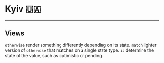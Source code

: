 # Kyiv 🇺🇦

---

## Views

`otherwise` render something differently depending on its state.
`match` lighter version of `otherwise` that matches on a single state type.
`is` determine the state of the value, such as optimistic or pending.

